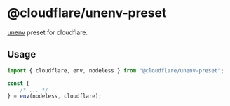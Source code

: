 # @cloudflare/unenv-preset

[unenv](https://github.com/unjs/unenv) preset for cloudflare.

## Usage

```ts
import { cloudflare, env, nodeless } from "@cloudflare/unenv-preset";

const {
	/* ... */
} = env(nodeless, cloudflare);
```
